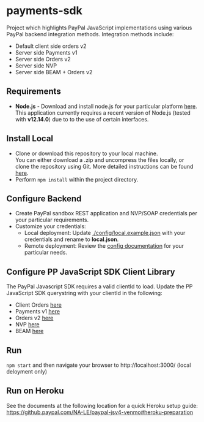 # payments-sdk

Project which highlights PayPal JavaScript implementations using various PayPal backend integration methods.  Integration methods include:

* Default client side orders v2
* Server side Payments v1
* Server side Orders v2
* Server side NVP
* Server side BEAM + Orders v2


## Requirements ##
* **Node.js** - Download and install node.js for your particular platform [here](https://nodejs.org/en/).  This application currently requires a recent version of Node.js (tested with **v12.14.0**) due to to the use of certain interfaces.

## Install Local ##
* Clone or download this repository to your local machine.  
You can either download a .zip and uncompress the files locally, or clone the repository using Git.  More detailed instructions can be found [here](https://github.paypal.com/NA-LE/paypal-jsv4-postman/blob/master/GitSetup.md).
* Perform ```npm install``` within the project directory.

## Configure Backend ##
* Create PayPal sandbox REST application and NVP/SOAP credentials per your particular requirements.
* Customize your credentials:
    * Local deployment:  Update [./config/local.example.json](./config/local.example.json) with your credentials and rename to **local.json**.
    * Remote deployment:  Review the [config documentation](./config/Readme.md) for your particular needs.

## Configure PP JavaScript SDK Client Library ##
The PayPal Javascript SDK requires a valid clientId to load.  Update the PP JavaScript SDK querystring with your clientId in the following:
   * Client Orders [here](./public/index.html#L15)
   * Payments v1 [here](./public/index_v1.html#L15)
   * Orders v2 [here](./public/index_v2.html#L15)
   * NVP [here](./public/index_nvp.html#L15)
   * BEAM [here](./public/index_ba.html#L15)

## Run ##
```npm start``` and then navigate your browser to http://localhost:3000/ (local deloyment only)

## Run on Heroku ##
See the documents at the following location for a quick Heroku setup guide:  https://github.paypal.com/NA-LE/paypal-jsv4-venmo#heroku-preparation
